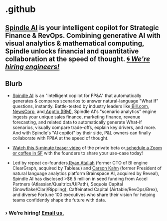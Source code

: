 # .github
## [Spindle AI](https://spindle.ai) is your intelligent copilot for Strategic Finance & RevOps. Combining generative AI with visual analytics & mathematical computing, Spindle unlocks financial and quantitative collaboration at the speed of thought. [🌀 *We're hiring engineers!*](mailto:join-our-team@spindle.app)

## Blurb
   
-   [Spindle AI](https://spindle.ai) is an "intelligent copilot for FP&A" that automatically generates & compares scenarios to answer natural-language "What If" questions, instantly. Battle-tested by industry leaders like[  Bill.com](https://bill.com/),[  NewsCorp](https://newscorp.com/), and[  Apptio (IBM)](https://apptio.com/), Spindle AI's "scenario analytics" engine ingests your unique sales finance, marketing finance, revenue forecasting, and related data to automatically generate What-If scenarios, visually compare trade-offs, explain key drivers, and more. And with Spindle's "AI copilot" by their side, P&L owners can finally collaborate with FP&A at the speed of thought. 

-   [Watch this 5-minute teaser video](https://spindle.ai/6-min-demo-video) of the private beta or[  schedule a Zoom or coffee in SF](https://calendly.com/spindle-founders/spindle-challenge-kickoff) with the founders to share your use-case today!

-   Led by repeat co-founders[  Ryan Atallah](https://linkedin.com/in/ryanatallah) (former CTO of BI engine ClearGraph, acquired by Tableau) and [Carson Kahn](https://linkedin.com/in/carsonkahn) (former President of natural language analytics platform Brainspace AI, acquired by Reveal), Spindle AI has disclosed >$6.5 million in seed funding from Accel Partners (Atlassian/Qualtrics/UiPath), Sequoia Capital (Snowflake/Clari/Rippling), Caffeinated Capital (Airtable/RevOps/Brex), and diverse Fortune 100 executives who share their vision for helping teams confidently shape the future with data.

### › We’re hiring! [Email us.](mailto:join-our-team@spindle.app)
